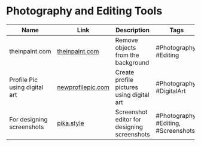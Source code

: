 

# Photography and Editing Tools

| Name                                 | Link                           | Description                                     | Tags                       |
| ------------------------------------ | ------------------------------ | ----------------------------------------------- | -------------------------- |
| theinpaint.com                       | [theinpaint.com](theinpaint.com) | Remove objects from the background               | #Photography, #Editing     |
| Profile Pic using digital art        | [newprofilepic.com](newprofilepic.com) | Create profile pictures using digital art | #Photography, #DigitalArt  |
| For designing screenshots            | [pika.style](https://pika.style) | Screenshot editor for designing screenshots     | #Photography, #Editing, #Screenshots |
